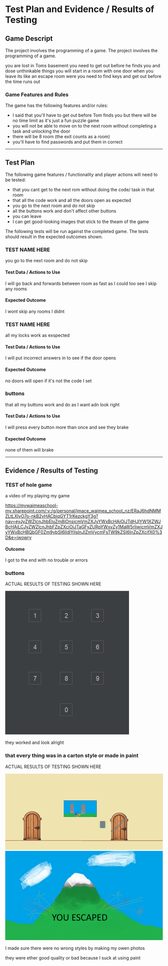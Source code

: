 # Test Plan and Evidence / Results of Testing

## Game Descript

The project involves the programming of a game.
The project involves the programming of a game.

you are lost in Toms basement you need to get out before 
he finds you and dose unthinkable things
you will start in a room with one door when you leave its 
like an escape room were you need to 
find keys and get out before the time runs out


### Game Features and Rules

The game has the following features and/or rules:

- I said that you'll have to get out before Tom finds you but there will be no time limit as it's just a fun puzzle game 
- you will not be able to move on to the next room without completing a task and unlocking the door 
- there will be 8 room (the exit counts as a room) 
- you'll have to find passwords and put them in correct

---

## Test Plan

The following game features / functionality and player actions will need to be tested:

- that you cant get to the next rom without doing the code/ task in that room 
- that all the code work and all the doors open as expected 
- you go to the next room and do not skip
- all the buttons work and don't affect other buttons   
- you can leave
- I can get good-looking images that stick to the theam of the game  

The following tests will be run against the completed game. The tests should result in the expected outcomes shown.




### TEST NAME HERE

you go to the next room and do not skip

#### Test Data / Actions to Use

I will go back and forwards between room as fast as I could too see I skip any rooms

#### Expected Outcome

I wont skip any rooms
I didnt

### TEST NAME HERE

all my locks work as exspected 

#### Test Data / Actions to Use

I will put incorrect answers in to see if the door opens  

#### Expected Outcome

no doors will open if it's not the code I set 


### buttons

that all my buttons work and do as I want adn look right

#### Test Data / Actions to Use

I will press every button more than once and see they brake 

#### Expected Outcome

none of them will brake 


---


## Evidence / Results of Testing

### TEST of hole game

a video of my playing my game

https://mywaimeaschool-my.sharepoint.com/:v:/g/personal/jmace_waimea_school_nz/ERaJ6hdNMMZLtLXIyO7o-nkB2yHACbiqGYT1rKezckgY3g?nav=eyJyZWZlcnJhbEluZm8iOnsicmVmZXJyYWxBcHAiOiJTdHJlYW1XZWJBcHAiLCJyZWZlcnJhbFZpZXciOiJTaGFyZURpYWxvZy1MaW5rIiwicmVmZXJyYWxBcHBQbGF0Zm9ybSI6IldlYiIsInJlZmVycmFsTW9kZSI6InZpZXcifX0%3D&e=iwowry

####  Outcome

I got to the end with no trouble or errors


### buttons

ACTUAL RESULTS OF TESTING SHOWN HERE

![](images/pinPadPhoto.png)

they worked and look alright 


### that every thing was in a carton style or made in paint 

ACTUAL RESULTS OF TESTING SHOWN HERE

![](images/roomPhoto.png)
![](images/MT.png)

I made sure there were no wrong styles by making my owen photos 

they were ether good quality or bad because I suck at using paint 
